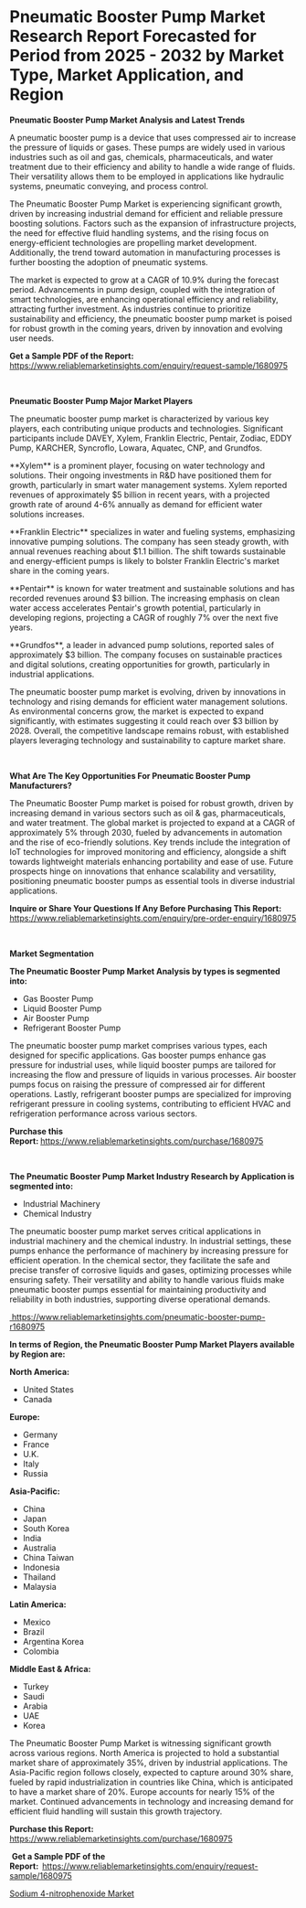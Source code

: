 <p><h1>Pneumatic Booster Pump Market Research Report Forecasted for Period from 2025 -  2032 by Market Type, Market Application, and Region</h1></p><p><strong>Pneumatic Booster Pump Market Analysis and Latest Trends</strong></p>
<p><p>A pneumatic booster pump is a device that uses compressed air to increase the pressure of liquids or gases. These pumps are widely used in various industries such as oil and gas, chemicals, pharmaceuticals, and water treatment due to their efficiency and ability to handle a wide range of fluids. Their versatility allows them to be employed in applications like hydraulic systems, pneumatic conveying, and process control.</p><p>The Pneumatic Booster Pump Market is experiencing significant growth, driven by increasing industrial demand for efficient and reliable pressure boosting solutions. Factors such as the expansion of infrastructure projects, the need for effective fluid handling systems, and the rising focus on energy-efficient technologies are propelling market development. Additionally, the trend toward automation in manufacturing processes is further boosting the adoption of pneumatic systems.</p><p>The market is expected to grow at a CAGR of 10.9% during the forecast period. Advancements in pump design, coupled with the integration of smart technologies, are enhancing operational efficiency and reliability, attracting further investment. As industries continue to prioritize sustainability and efficiency, the pneumatic booster pump market is poised for robust growth in the coming years, driven by innovation and evolving user needs.</p></p>
<p><strong>Get a Sample PDF of the Report:&nbsp;</strong> <a href="https://www.reliablemarketinsights.com/enquiry/request-sample/1680975?utm_campaign=2939&utm_medium=2&utm_source=Github&utm_content=ia&utm_term=24032025&utm_id=pneumatic-booster-pump">https://www.reliablemarketinsights.com/enquiry/request-sample/1680975</a></p>
<p>&nbsp;</p>
<p><strong>Pneumatic Booster Pump Major Market Players</strong></p>
<p><p>The pneumatic booster pump market is characterized by various key players, each contributing unique products and technologies. Significant participants include DAVEY, Xylem, Franklin Electric, Pentair, Zodiac, EDDY Pump, KARCHER, Syncroflo, Lowara, Aquatec, CNP, and Grundfos.</p><p>**Xylem** is a prominent player, focusing on water technology and solutions. Their ongoing investments in R&D have positioned them for growth, particularly in smart water management systems. Xylem reported revenues of approximately $5 billion in recent years, with a projected growth rate of around 4-6% annually as demand for efficient water solutions increases.</p><p>**Franklin Electric** specializes in water and fueling systems, emphasizing innovative pumping solutions. The company has seen steady growth, with annual revenues reaching about $1.1 billion. The shift towards sustainable and energy-efficient pumps is likely to bolster Franklin Electric's market share in the coming years.</p><p>**Pentair** is known for water treatment and sustainable solutions and has recorded revenues around $3 billion. The increasing emphasis on clean water access accelerates Pentair's growth potential, particularly in developing regions, projecting a CAGR of roughly 7% over the next five years.</p><p>**Grundfos**, a leader in advanced pump solutions, reported sales of approximately $3 billion. The company focuses on sustainable practices and digital solutions, creating opportunities for growth, particularly in industrial applications.</p><p>The pneumatic booster pump market is evolving, driven by innovations in technology and rising demands for efficient water management solutions. As environmental concerns grow, the market is expected to expand significantly, with estimates suggesting it could reach over $3 billion by 2028. Overall, the competitive landscape remains robust, with established players leveraging technology and sustainability to capture market share.</p></p>
<p>&nbsp;</p>
<p><strong>What Are The Key Opportunities For Pneumatic Booster Pump Manufacturers?</strong></p>
<p><p>The Pneumatic Booster Pump market is poised for robust growth, driven by increasing demand in various sectors such as oil & gas, pharmaceuticals, and water treatment. The global market is projected to expand at a CAGR of approximately 5% through 2030, fueled by advancements in automation and the rise of eco-friendly solutions. Key trends include the integration of IoT technologies for improved monitoring and efficiency, alongside a shift towards lightweight materials enhancing portability and ease of use. Future prospects hinge on innovations that enhance scalability and versatility, positioning pneumatic booster pumps as essential tools in diverse industrial applications.</p></p>
<p><strong>Inquire or Share Your Questions If Any Before Purchasing This Report:</strong> <a href="https://www.reliablemarketinsights.com/enquiry/pre-order-enquiry/1680975?utm_campaign=2939&utm_medium=2&utm_source=Github&utm_content=ia&utm_term=24032025&utm_id=pneumatic-booster-pump">https://www.reliablemarketinsights.com/enquiry/pre-order-enquiry/1680975</a></p>
<p>&nbsp;</p>
<p><strong>Market Segmentation</strong></p>
<p><strong>The Pneumatic Booster Pump Market Analysis by types is segmented into:</strong></p>
<p><ul><li>Gas Booster Pump</li><li>Liquid Booster Pump</li><li>Air Booster Pump</li><li>Refrigerant Booster Pump</li></ul></p>
<p><p>The pneumatic booster pump market comprises various types, each designed for specific applications. Gas booster pumps enhance gas pressure for industrial uses, while liquid booster pumps are tailored for increasing the flow and pressure of liquids in various processes. Air booster pumps focus on raising the pressure of compressed air for different operations. Lastly, refrigerant booster pumps are specialized for improving refrigerant pressure in cooling systems, contributing to efficient HVAC and refrigeration performance across various sectors.</p></p>
<p><strong>Purchase this Report:&nbsp;</strong><a href="https://www.reliablemarketinsights.com/purchase/1680975?utm_campaign=2939&utm_medium=2&utm_source=Github&utm_content=ia&utm_term=24032025&utm_id=pneumatic-booster-pump">https://www.reliablemarketinsights.com/purchase/1680975</a></p>
<p>&nbsp;</p>
<p><strong>The Pneumatic Booster Pump Market Industry Research by Application is segmented into:</strong></p>
<p><ul><li>Industrial Machinery</li><li>Chemical Industry</li></ul></p>
<p><p>The pneumatic booster pump market serves critical applications in industrial machinery and the chemical industry. In industrial settings, these pumps enhance the performance of machinery by increasing pressure for efficient operation. In the chemical sector, they facilitate the safe and precise transfer of corrosive liquids and gases, optimizing processes while ensuring safety. Their versatility and ability to handle various fluids make pneumatic booster pumps essential for maintaining productivity and reliability in both industries, supporting diverse operational demands.</p></p>
<p><a href="https://www.reliablemarketinsights.com/pneumatic-booster-pump-r1680975?utm_campaign=2939&utm_medium=2&utm_source=Github&utm_content=ia&utm_term=24032025&utm_id=pneumatic-booster-pump">&nbsp;https://www.reliablemarketinsights.com/pneumatic-booster-pump-r1680975</a></p>
<p><strong>In terms of Region, the Pneumatic Booster Pump Market Players available by Region are:</strong></p>
<p>
    <p> <strong> North America: </strong>
        <ul>
            <li>United States</li>
            <li>Canada</li>
        </ul>
        </p> 
    <p> <strong> Europe: </strong>
        <ul>
            <li>Germany</li>
            <li>France</li>
            <li>U.K.</li>
            <li>Italy</li>
            <li>Russia</li>
        </ul>
        </p> 
    <p> <strong> Asia-Pacific: </strong>
        <ul>
            <li>China</li>
            <li>Japan</li>
            <li>South Korea</li>
            <li>India</li>
            <li>Australia</li>
            <li>China Taiwan</li>
            <li>Indonesia</li>
            <li>Thailand</li>
            <li>Malaysia</li>
        </ul>
        </p> 
    <p> <strong> Latin America: </strong>
        <ul>
            <li>Mexico</li>
            <li>Brazil</li>
            <li>Argentina Korea</li>
            <li>Colombia</li>
        </ul>
        </p> 
    <p> <strong> Middle East & Africa: </strong>
        <ul>
            <li>Turkey</li>
            <li>Saudi</li>
            <li>Arabia</li>
            <li>UAE</li>
            <li>Korea</li>
        </ul>
    </p>
    </p>
<p><p>The Pneumatic Booster Pump Market is witnessing significant growth across various regions. North America is projected to hold a substantial market share of approximately 35%, driven by industrial applications. The Asia-Pacific region follows closely, expected to capture around 30% share, fueled by rapid industrialization in countries like China, which is anticipated to have a market share of 20%. Europe accounts for nearly 15% of the market. Continued advancements in technology and increasing demand for efficient fluid handling will sustain this growth trajectory.</p></p>
<p><strong>Purchase this Report: </strong><a href="https://www.reliablemarketinsights.com/purchase/1680975?utm_campaign=2939&utm_medium=2&utm_source=Github&utm_content=ia&utm_term=24032025&utm_id=pneumatic-booster-pump">https://www.reliablemarketinsights.com/purchase/1680975</a></p>
<p>&nbsp;<strong>Get a Sample PDF of the Report:&nbsp;&nbsp;</strong><a href="https://www.reliablemarketinsights.com/enquiry/request-sample/1680975?utm_campaign=2939&utm_medium=2&utm_source=Github&utm_content=ia&utm_term=24032025&utm_id=pneumatic-booster-pump">https://www.reliablemarketinsights.com/enquiry/request-sample/1680975</a></p>
<p><strong></strong></p>
<p><p><a href="https://github.com/akrachveslov/Market-Research-Report-List-1/blob/main/sodium-4-nitrophenoxide-market.md?utm_campaign=2939&utm_medium=2&utm_source=Github&utm_content=ia&utm_term=24032025&utm_id=pneumatic-booster-pump">Sodium 4-nitrophenoxide Market</a></p></p>